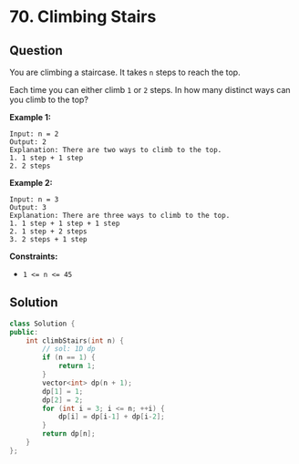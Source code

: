 # 70. Climbing Stairs

## Question

You are climbing a staircase. It takes `n` steps to reach the top.

Each time you can either climb `1` or `2` steps. In how many distinct ways can you climb to the top?

**Example 1:**

```text
Input: n = 2
Output: 2
Explanation: There are two ways to climb to the top.
1. 1 step + 1 step
2. 2 steps
```

**Example 2:**

```text
Input: n = 3
Output: 3
Explanation: There are three ways to climb to the top.
1. 1 step + 1 step + 1 step
2. 1 step + 2 steps
3. 2 steps + 1 step
```

**Constraints:**

* `1 <= n <= 45`

## Solution

```cpp
class Solution {
public:
    int climbStairs(int n) {
        // sol: 1D dp
        if (n == 1) {
            return 1;
        }
        vector<int> dp(n + 1);
        dp[1] = 1;
        dp[2] = 2;
        for (int i = 3; i <= n; ++i) {
            dp[i] = dp[i-1] + dp[i-2];
        }
        return dp[n];
    }
};
```

